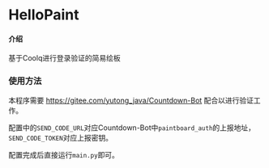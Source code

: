 # HelloPaint

#### 介绍
基于Coolq进行登录验证的简易绘板

### 使用方法
本程序需要 https://gitee.com/yutong_java/Countdown-Bot 配合以进行验证工作。

配置中的```SEND_CODE_URL```对应Countdown-Bot中```paintboard_auth```的上报地址，```SEND_CODE_TOKEN```对应上报密钥。

配置完成后直接运行```main.py```即可。
